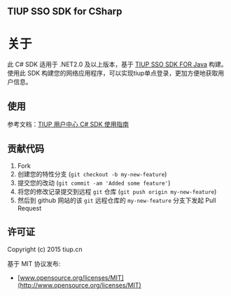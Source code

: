 ## TIUP SSO SDK for CSharp

# 关于
 
此 C# SDK 适用于 .NET2.0 及以上版本，基于 [TIUP SSO SDK FOR Java](http://git.tiup.us/usercenter/cn.tiup.uc.sso) 构建。使用此 SDK 构建您的网络应用程序，可以实现tiup单点登录，更加方便地获取用户信息。

## 使用

参考文档：[TIUP 用户中心 C# SDK 使用指南](http://git.tiup.us/usercenter/sso_sdk_csharp/blob/master/docs/README.md)

## 贡献代码

1. Fork
2. 创建您的特性分支 (`git checkout -b my-new-feature`)
3. 提交您的改动 (`git commit -am 'Added some feature'`)
4. 将您的修改记录提交到远程 `git` 仓库 (`git push origin my-new-feature`)
5. 然后到 github 网站的该 `git` 远程仓库的 `my-new-feature` 分支下发起 Pull Request

## 许可证

Copyright (c) 2015 tiup.cn

基于 MIT 协议发布:

* [www.opensource.org/licenses/MIT](http://www.opensource.org/licenses/MIT)
